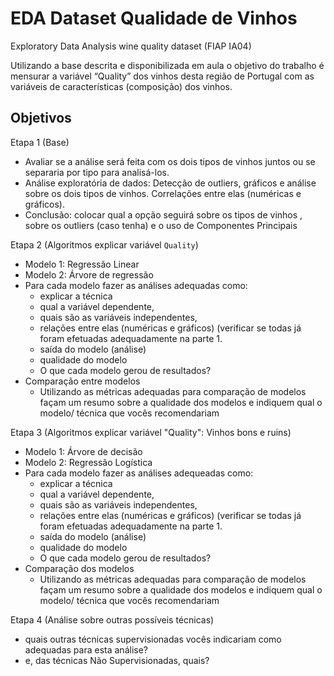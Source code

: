# EDA Dataset Qualidade de Vinhos
Exploratory Data Analysis wine quality dataset (FIAP IA04)

Utilizando a base descrita e disponibilizada em aula o objetivo do trabalho é mensurar a variável “Quality” dos vinhos desta região de Portugal com as variáveis de características (composição) dos vinhos.

## Objetivos

Etapa 1 (Base)
- Avaliar se a análise será feita com os dois tipos de vinhos juntos ou se separaria por tipo para analisá-los.
- Análise exploratória de dados: Detecção de outliers, gráficos e análise sobre os dois tipos de vinhos. Correlações entre elas (numéricas e gráficos).
- Conclusão: colocar qual a opção seguirá sobre os tipos de vinhos , sobre os outliers (caso tenha) e o uso de Componentes Principais

Etapa 2 (Algoritmos explicar variável `Quality`)
- Modelo 1: Regressão Linear
- Modelo 2: Árvore de regressão
- Para cada modelo fazer as análises adequadas como: 
  - explicar a técnica
  - qual a variável dependente, 
  - quais são as variáveis independentes,
  - relações entre elas (numéricas e gráficos) (verificar se todas já foram efetuadas adequadamente na parte 1.
  - saída do modelo (análise)
  - qualidade do modelo
  - O que cada modelo gerou de resultados?
- Comparação entre modelos
  - Utilizando as métricas adequadas para comparação de modelos façam um resumo sobre a qualidade dos modelos e indiquem qual o modelo/ técnica que vocês
  recomendariam

Etapa 3 (Algoritmos explicar variável "Quality": Vinhos bons e ruins)
- Modelo 1: Árvore de decisão
- Modelo 2: Regressão Logística
- Para cada modelo fazer as análises adequeadas como:
  - explicar a técnica
  - qual a variável dependente, 
  - quais são as variáveis independentes,
  - relações entre elas (numéricas e gráficos) (verificar se todas já foram efetuadas adequadamente na parte 1.
  - saída do modelo (análise)
  - qualidade do modelo
  - O que cada modelo gerou de resultados?
- Comparação dos modelos
  - Utilizando as métricas adequadas para comparação de modelos façam um resumo sobre a qualidade dos modelos e indiquem qual o modelo/ técnica que vocês
  recomendariam

Etapa 4 (Análise sobre outras possíveis técnicas)
- quais outras técnicas supervisionadas vocês indicariam como adequadas para esta análise?
- e, das técnicas Não Supervisionadas, quais?
